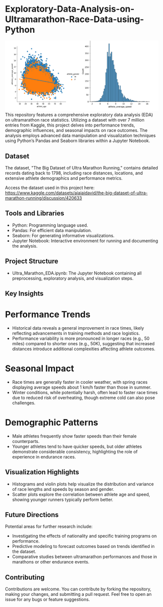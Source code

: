 # Exploratory-Data-Analysis-on-Ultramarathon-Race-Data-using-Python
![alt text](https://github.com/myselfadib/Exploratory-Data-Analysis-on-Ultramarathon-Race-Data-using-Python/blob/main/EDA.png)
This repository features a comprehensive exploratory data analysis (EDA) on ultramarathon race statistics. Utilizing a dataset with over 7 million entries from Kaggle, this project delves into performance trends, demographic influences, and seasonal impacts on race outcomes. The analysis employs advanced data manipulation and visualization techniques using Python’s Pandas and Seaborn libraries within a Jupyter Notebook.

## Dataset
The dataset, "The Big Dataset of Ultra Marathon Running," contains detailed records dating back to 1798, including race distances, locations, and extensive athlete demographics and performance metrics.

Access the dataset used in this project here: https://www.kaggle.com/datasets/aiaiaidavid/the-big-dataset-of-ultra-marathon-running/discussion/420633

## Tools and Libraries
- Python: Programming language used.
- Pandas: For efficient data manipulation.
- Seaborn: For generating informative visualizations.
- Jupyter Notebook: Interactive environment for running and documenting the analysis.

## Project Structure
- Ultra_Marathon_EDA.ipynb: The Jupyter Notebook containing all preprocessing, exploratory analysis, and visualization steps.

## Key Insights
# Performance Trends
- Historical data reveals a general improvement in race times, likely reflecting advancements in training methods and race logistics.
- Performance variability is more pronounced in longer races (e.g., 50 miles) compared to shorter ones (e.g., 50K), suggesting that increased distances introduce additional complexities affecting athlete outcomes.
# Seasonal Impact
- Race times are generally faster in cooler weather, with spring races displaying average speeds about 1 km/h faster than those in summer.
- Winter conditions, while potentially harsh, often lead to faster race times due to reduced risk of overheating, though extreme cold can also pose challenges.
# Demographic Patterns
- Male athletes frequently show faster speeds than their female counterparts.
- Younger athletes tend to have quicker speeds, but older athletes demonstrate considerable consistency, highlighting the role of experience in endurance races.

## Visualization Highlights
- Histograms and violin plots help visualize the distribution and variance of race lengths and speeds by season and gender.
- Scatter plots explore the correlation between athlete age and speed, showing younger runners typically perform better.

## Future Directions
Potential areas for further research include:
- Investigating the effects of nationality and specific training programs on performance.
- Predictive modeling to forecast outcomes based on trends identified in the dataset.
- Comparative studies between ultramarathon performances and those in marathons or other endurance events.

## Contributing
Contributions are welcome. You can contribute by forking the repository, making your changes, and submitting a pull request. Feel free to open an issue for any bugs or feature suggestions.

